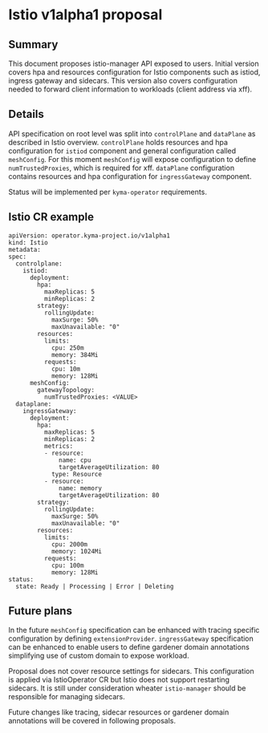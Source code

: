 # Istio v1alpha1 proposal

## Summary 

This document proposes  istio-manager API exposed to users. Initial version covers hpa and resources configuration for Istio components such as istiod, ingress gateway and sidecars. This version also covers configuration needed to forward client information to workloads (client address via xff).

## Details

API specification on root level was split into `controlPlane` and `dataPlane` as described in Istio overview. `controlPlane` holds resources and hpa configuration for `istiod` component and general configuration called `meshConfig`. For this moment `meshConfig` will expose configuration to define `numTrustedProxies`, which is required for xff. `dataPlane` configuration contains resources and hpa configuration for `ingressGateway` component.

Status will be implemented per `kyma-operator` requirements.

## Istio CR example

```
apiVersion: operator.kyma-project.io/v1alpha1
kind: Istio
metadata:
spec:
  controlplane:
    istiod:
      deployment:
        hpa: 
          maxReplicas: 5
          minReplicas: 2
        strategy:
          rollingUpdate:
            maxSurge: 50%
            maxUnavailable: "0"
        resources:
          limits:
            cpu: 250m
            memory: 384Mi
          requests:
            cpu: 10m
            memory: 128Mi
      meshConfig:
        gatewayTopology:
          numTrustedProxies: <VALUE>
  dataplane:
    ingressGateway:
      deployment:
        hpa: 
          maxReplicas: 5
          minReplicas: 2
          metrics:
          - resource:
              name: cpu
              targetAverageUtilization: 80
            type: Resource
          - resource:
              name: memory
              targetAverageUtilization: 80
        strategy:
          rollingUpdate:
            maxSurge: 50%
            maxUnavailable: "0"
        resources:
          limits:
            cpu: 2000m
            memory: 1024Mi
          requests:
            cpu: 100m
            memory: 128Mi
status:
  state: Ready | Processing | Error | Deleting
```

## Future plans

In the future `meshConfig` specification can be enhanced with tracing specific configuration by defining `extensionProvider`. `ingressGateway` specification can be enhanced to enable users to define gardener domain annotations simplifying use of custom domain to expose workload.

Proposal does not cover resource settings for sidecars. This configuration is applied via IstioOperator CR but Istio does not support restarting sidecars. It is still under consideration wheater `istio-manager` should be responsible for managing sidecars.

Future changes like tracing, sidecar resources or gardener domain annotations will be covered in following proposals.